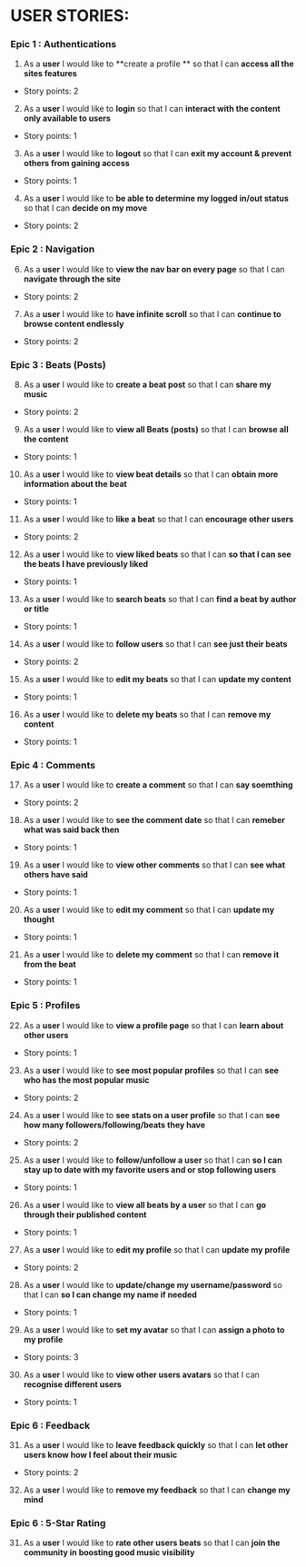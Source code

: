 # USER STORIES:

### Epic 1 : Authentications

1. As a **user** I would like to **create a profile ** so that I can **access all the sites features**

- Story points: 2

2. As a **user** I would like to **login** so that I can **interact with the content only available to users**

- Story points: 1

3. As a **user** I would like to **logout** so that I can **exit my account & prevent others from gaining access**

- Story points: 1

4. As a **user** I would like to **be able to determine my logged in/out status** so that I can **decide on my move**

- Story points: 2

### Epic 2 : Navigation

6. As a **user** I would like to **view the nav bar on every page** so that I can **navigate through the site**

- Story points: 2

7. As a **user** I would like to **have infinite scroll** so that I can **continue to browse content endlessly**

- Story points: 2

### Epic 3 : Beats (Posts)

8. As a **user** I would like to **create a beat post** so that I can **share my music**

- Story points: 2

9. As a **user** I would like to **view all Beats (posts)** so that I can **browse all the content**

- Story points: 1

10. As a **user** I would like to **view beat details** so that I can **obtain more information about the beat**

- Story points: 1

11. As a **user** I would like to **like a beat** so that I can **encourage other users**

- Story points: 2

12. As a **user** I would like to **view liked beats** so that I can **so that I can see the beats I have previously liked**

- Story points: 1

13. As a **user** I would like to **search beats** so that I can **find a beat by author or title**

- Story points: 1

14. As a **user** I would like to **follow users** so that I can **see just their beats**

- Story points: 2

15. As a **user** I would like to **edit my beats** so that I can **update my content**

- Story points: 1

16. As a **user** I would like to **delete my beats** so that I can **remove my content**

- Story points: 1

### Epic 4 : Comments

17. As a **user** I would like to **create a comment** so that I can **say soemthing**

- Story points: 2

18. As a **user** I would like to **see the comment date** so that I can **remeber what was said back then**

- Story points: 1

19. As a **user** I would like to **view other comments** so that I can **see what others have said**

- Story points: 1

20. As a **user** I would like to **edit my comment** so that I can **update my thought**

- Story points: 1

21. As a **user** I would like to **delete my comment** so that I can **remove it from the beat**

- Story points: 1

### Epic 5 : Profiles

22. As a **user** I would like to **view a profile page** so that I can **learn about other users**

- Story points: 1

23. As a **user** I would like to **see most popular profiles** so that I can **see who has the most popular music**

- Story points: 2

24. As a **user** I would like to **see stats on a user profile** so that I can **see how many followers/following/beats they have**

- Story points: 2

25. As a **user** I would like to **follow/unfollow a user** so that I can **so I can stay up to date with my favorite users and or stop following users**

- Story points: 1

26. As a **user** I would like to **view all beats by a user** so that I can **go through their published content**

- Story points: 1

27. As a **user** I would like to **edit my profile** so that I can **update my profile**

- Story points: 2

28. As a **user** I would like to **update/change my username/password** so that I can **so I can change my name if needed**

- Story points: 1

29. As a **user** I would like to **set my avatar** so that I can **assign a photo to my profile**

- Story points: 3

30. As a **user** I would like to **view other users avatars** so that I can **recognise different users**

- Story points: 1

### Epic 6 : Feedback

31. As a **user** I would like to **leave feedback quickly** so that I can **let other users know how I feel about their music**

- Story points: 2

32. As a **user** I would like to **remove my feedback** so that I can **change my mind**

### Epic 6 : 5-Star Rating

31. As a **user** I would like to **rate other users beats** so that I can **join the community in boosting good music visibility**
